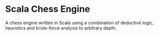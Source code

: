 # Scala Chess Engine
A chess engine written in Scala using a combination of deductive logic, heuristics and brute-force analysis to arbitrary depth.
